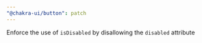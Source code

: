 ```yaml
---
"@chakra-ui/button": patch
---
```


Enforce the use of `isDisabled` by disallowing the `disabled` attribute
